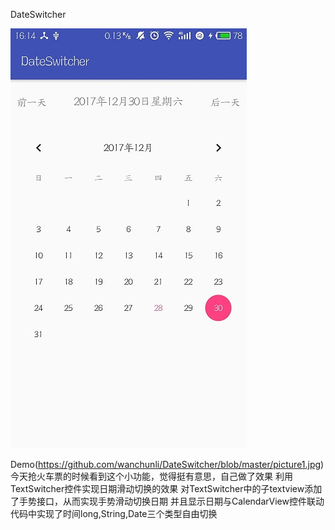 DateSwitcher

![抢火车票的时候看到这个小功能，觉得挺有意思，自己做了效果](https://github.com/wanchunli/DateSwitcher/blob/master/picture1.jpg)

Demo(https://github.com/wanchunli/DateSwitcher/blob/master/picture1.jpg)
今天抢火车票的时候看到这个小功能，觉得挺有意思，自己做了效果
利用TextSwitcher控件实现日期滑动切换的效果
对TextSwitcher中的子textview添加了手势接口，从而实现手势滑动切换日期
并且显示日期与CalendarView控件联动
代码中实现了时间long,String,Date三个类型自由切换
